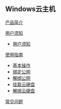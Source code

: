 ﻿## Windows云主机

[产品简介](平台服务/Windows云主机/产品简介/windows云主机产品简介.md)

[用户须知]()

* [用户须知](平台服务/Windows云主机/用户须知/windows云主机用户须知.md) 

[使用指南]()  

* [基本操作](平台服务/Windows云主机/使用指南/windows云主机基本操作.md)
* [绑定公网](平台服务/Windows云主机/使用指南/绑定公网IP.md)
* [解绑公网](平台服务/Windows云主机/使用指南/解绑公网IP.md)
* [挂载云硬盘](平台服务/Windows云主机/使用指南/挂载云硬盘.md)
* [解绑云硬盘](平台服务/Windows云主机/使用指南/解绑云硬盘.md)  

[常见问题](平台服务/Windows云主机/常见问题/常见问题.md)

